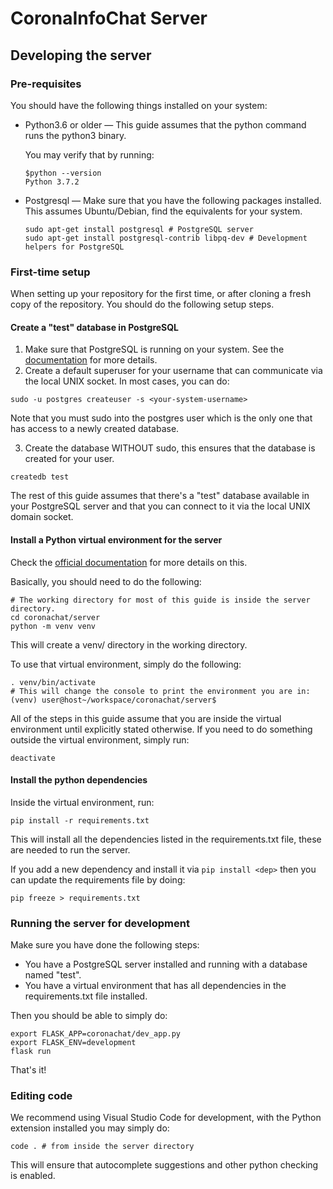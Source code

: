 # CoronaInfoChat Server

## Developing the server

### Pre-requisites

You should have the following things installed on your system:

- Python3.6 or older — This guide assumes that the python command runs the python3 binary.

  You may verify that by running:

  ```
  $python --version
  Python 3.7.2
  ```

- Postgresql — Make sure that you have the following packages installed.
  This assumes Ubuntu/Debian, find the equivalents for your system.

  ```
  sudo apt-get install postgresql # PostgreSQL server
  sudo apt-get install postgresql-contrib libpq-dev # Development helpers for PostgreSQL
  ```

### First-time setup

When setting up your repository for the first time, or after cloning a fresh copy
of the repository. You should do the following setup steps.

#### Create a "test" database in PostgreSQL

1. Make sure that PostgreSQL is running on your system. See the
   [documentation](https://www.postgresql.org/docs/10/admin.html) for more details.
2. Create a default superuser for your username that can communicate via the
   local UNIX socket. In most cases, you can do:

```
sudo -u postgres createuser -s <your-system-username>
```

Note that you must sudo into the postgres user which is the only one that
has access to a newly created database.

3. Create the database WITHOUT sudo, this ensures that the database is created
   for your user.

```
createdb test
```

The rest of this guide assumes that there's a "test" database available in your PostgreSQL server and that you can connect to it via the local UNIX domain socket.

#### Install a Python virtual environment for the server

Check the [official documentation](https://docs.python.org/3/library/venv.html)
for more details on this.

Basically, you should need to do the following:

```
# The working directory for most of this guide is inside the server directory.
cd coronachat/server
python -m venv venv
```

This will create a venv/ directory in the working directory.

To use that virtual environment, simply do the following:

```
. venv/bin/activate 
# This will change the console to print the environment you are in:
(venv) user@host~/workspace/coronachat/server$
```

All of the steps in this guide assume that you are inside the virtual environment
until explicitly stated otherwise. If you need to do something outside the virtual
environment, simply run:

```
deactivate
```

#### Install the python dependencies

Inside the virtual environment, run:

```
pip install -r requirements.txt
```

This will install all the dependencies listed in the requirements.txt file, these are needed to run the server.

If you add a new dependency and install it via `pip install <dep>` then you can update the requirements file by doing:

```
pip freeze > requirements.txt
```

### Running the server for development

Make sure you have done the following steps:

* You have a PostgreSQL server installed and running with a database named "test".
* You have a virtual environment that has all dependencies in the requirements.txt
  file installed.

Then you should be able to simply do:

```
export FLASK_APP=coronachat/dev_app.py
export FLASK_ENV=development
flask run
```

That's it!

### Editing code

We recommend using Visual Studio Code for development, with the Python extension installed you may simply do:

```
code . # from inside the server directory
```

This will ensure that autocomplete suggestions and other python checking is enabled.
